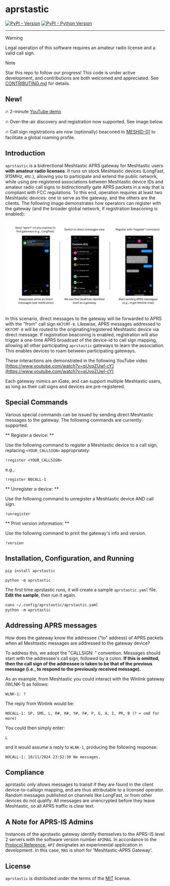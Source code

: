 # aprstastic

[![PyPI - Version](https://img.shields.io/pypi/v/aprstastic.svg)](https://pypi.org/project/aprstastic)
[![PyPI - Python Version](https://img.shields.io/pypi/pyversions/aprstastic.svg)](https://pypi.org/project/aprstastic)

---

> [!WARNING]
> Legal operation of this software requires an amateur radio license and a valid call sign.

> [!NOTE]
> Star this repo to follow our progress! This code is under active development, and contributions are both welcomed and appreciated. See [CONTRIBUTING.md](https://github.com/afourney/aprstastic/blob/main/CONTRIBUTING.md) for details.

## New!

:fire: 2-minute [YouTube demo](https://www.youtube.com/watch?v=qUvpZUwl-cY)

:fire: Over-the-air discovery and registration now supported. See image below.

:fire: Call sign registrations are now (optionally) beaconed to [MESHID-01](https://aprs.fi/?c=message&call=MESHID-01) to facilitate a global roaming profile.

## Introduction

`aprstastic` is a bidirectional Meshtastic APRS gateway for Meshtastic users **with amateur radio licenses**. It runs on stock Meshtastic devices (LongFast, 915MHz, etc.), allowing you to participate and extend the public network, while using pre-registered associations between Meshtastic device IDs and amateur radio call signs to _bidirectionally_ gate APRS packets in a way that is compliant with FCC regulations. To this end, operation requires at least two Meshtastic devices: one to serve as the gateway, and the others are the clients. The following image demonstrates how operators can register with the gateway (and the broader global network, if registration beaconing is enabled):

![Example aprstastic registration flow. Start by sending 'aprs?' to any public channel. Wait for a direct message. Reply with !register CALLSIGN-SSID.](https://github.com/afourney/aprstastic/blob/main/imgs/flow.png "Example aprstastic registration flow.")

In this scenario, direct messages to the gateway will be forwarded to APRS with the "from" call sign `KK7CMT-8`. Likewise, APRS messages addressed to `KK7CMT-8` will be routed to the originating/registered Meshtastic device via direct message. If registration beaconing is enabled, registration will also trigger a one-time APRS broadcast of the device-id to call sign mapping, allowing all other participating `aprstastic` gateways to learn the association. This enables devices to roam between participating gateways.

These interactions are demonstrated in the following YouTube video [https://www.youtube.com/watch?v=qUvpZUwl-cY](https://www.youtube.com/watch?v=qUvpZUwl-cY)

Each gateway mimics an iGate, and can support multiple Meshtastic users, as long as their call signs and devices are pre-registered.

## Special Commands

Various special commands can be issued by sending direct Meshtastic messages to the gateway. The following commands are currently supported.

** Register a device: **

Use the following command to register a Meshtastic device to a call sign, replacing `<YOUR_CALLSIGN>` appropriately:

```
!register <YOUR_CALLSIGN>
```

e.g.,

```
!register N0CALL-1
```

** Unregister a device: **

Use the following command to unregister a Meshtastic device AND call sign.

```
!unregister
```

** Print version information: **

Use the following command to print the gateway's info and version.

```
!version
```

## Installation, Configuration, and Running

```console
pip install aprstastic
```

```console
python -m aprstastic
```

The first time aprstastic runs, it will create a sample `aprstastic.yaml` file. **Edit the sample**, then run it again.

```console
nano ~/.config/aprstastic/aprstastic.yaml
python -m aprstastic
```

## Addressing APRS messages

How does the gateway know the addressee ("to" address) of APRS packets when all Meshtastic messages are addressed to the gateway device?

To address this, we adopt the "CALLSIGN: " convention. Messages should start with the addressee's call sign, followed by a colon. **If this is omitted, then the call sign of the addressee is taken to be that of the previous message (i.e., to respond to the previously received message).**

As an example, from Meshtastic you could interact with the Winlink gateway (WLNK-1) as follows:

```
WLNK-1: ?
```

The reply from Winlink would be:

```
NOCALL-1: SP, SMS, L, R#, K#, Y#, F#, P, G, A, I, PR, B (? + cmd for more)
```

You could then simply enter:

```
L
```

and it would assume a reply to `WLNK-1`, producing the following response:

```
NOCALL-1: 10/11/2024 23:52:30 No messages.
```

## Compliance

aprstastic only allows messages to transit if they are found in the client device-to-callsign mapping, and are thus attributable to a licensed operator. Random messages published on channels like LongFast, or from other devices do not qualify. All messages are unencrypted before they leave Meshtastic, so all APRS traffic is clear text.

## A Note for APRS-IS Admins

Instances of the aprstastic gateway identify themselves to the APRS-IS level 2 servers with the software version number `APZMAG`. In accordance to the [Protocol Reference](http://www.aprs.org/doc/APRS101.PDF), `APZ` designates an experimental application in development. In this case, `MAG` is short for 'Meshtastic-APRS Gateway'.

## License

`aprstastic` is distributed under the terms of the [MIT](https://spdx.org/licenses/MIT.html) license.
